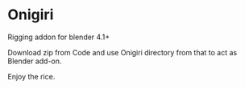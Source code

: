 # Onigiri

Rigging addon for blender 4.1+

Download zip from Code and use Onigiri directory from that to act as Blender add-on.

Enjoy the rice.
